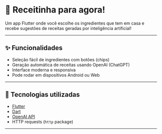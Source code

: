 # 🍳 Receitinha para agora!

Um app Flutter onde você escolhe os ingredientes que tem em casa e recebe sugestões de receitas geradas por inteligência artificial!

---

## ✨ Funcionalidades

- Seleção fácil de ingredientes com botões (chips)
- Geração automática de receitas usando OpenAI (ChatGPT)
- Interface moderna e responsiva
- Pode rodar em dispositivos Android ou Web

---

## 📱 Tecnologias utilizadas

- [Flutter](https://flutter.dev)
- [Dart](https://dart.dev)
- [OpenAI API](https://platform.openai.com)
- HTTP requests (`http` package)

---